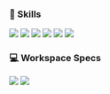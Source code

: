 ### 🚀 Skills

<img src="https://img.shields.io/badge/Python-3776AB?style=for-the-badge&logo=Python&logoColor=FFFFFF"/> <img src="https://img.shields.io/badge/Unity-100000?style=for-the-badge&logo=unity&logoColor=white"/> <img src="https://img.shields.io/badge/C%23-512BD4?style=for-the-badge&logo=csharp&logoColor=FFFFFF"/> <img src="https://img.shields.io/badge/Tailwind_CSS-38B2AC?style=for-the-badge&logo=tailwind-css&logoColor=white"/> <img src="https://img.shields.io/badge/Discord.py-5865F2?style=for-the-badge&logo=Discord&logoColor=FFFFFF"/> <img src="https://img.shields.io/badge/Firebase-DAA520?style=for-the-badge&logo=Firebase&logoColor=FFFFFF"/>

### 💻 Workspace Specs

<img src="https://img.shields.io/badge/NVIDIA-RTX3060-76B900?style=for-the-badge&logo=nvidia&logoColor=white"/> <img src="https://img.shields.io/badge/AMD-Ryzen_5_5500-ED1C24?style=for-the-badge&logo=amd&logoColor=white"/>

